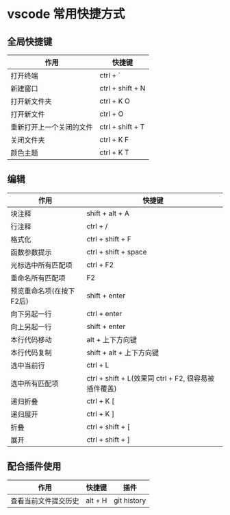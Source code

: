 # vscode 常用快捷方式

## 全局快捷键

| 作用                     | 快捷键           |
| ------------------------ | ---------------- |
| 打开终端                 | ctrl + `         |
| 新建窗口                 | ctrl + shift + N |
| 打开新文件夹             | ctrl + K O       |
| 打开新文件               | ctrl + O         |
| 重新打开上一个关闭的文件 | ctrl + shift + T |
| 关闭文件夹               | ctrl + K F       |
| 颜色主题                 | ctrl + K T       |


## 编辑

| 作用                     | 快捷键                                               |
| ------------------------ | ---------------------------------------------------- |
| 块注释                   | shift + alt + A                                      |
| 行注释                   | ctrl + /                                             |
| 格式化                   | ctrl + shift + F                                     |
| 函数参数提示             | ctrl + shift + space                                 |
| 光标选中所有匹配项       | ctrl + F2                                            |
| 重命名所有匹配项         | F2                                                   |
| 预览重命名项(在按下F2后) | shift + enter                                        |
| 向下另起一行             | ctrl + enter                                         |
| 向上另起一行             | shift + enter                                        |
| 本行代码移动             | alt + 上下方向键                                     |
| 本行代码复制             | shift + alt + 上下方向键                             |
| 选中当前行               | ctrl + L                                             |
| 选中所有匹配项           | ctrl + shift + L(效果同 ctrl + F2, 很容易被插件覆盖) |
| 递归折叠                 | ctrl + K [                                           |
| 递归展开                 | ctrl + K ]                                           |
| 折叠                     | ctrl + shift + [                                     |
| 展开                     | ctrl + shift + ]                                     |




## 配合插件使用

| 作用                 | 快捷键  | 插件        |
| -------------------- | ------- | ----------- |
| 查看当前文件提交历史 | alt + H | git history |


